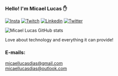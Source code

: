
### Hello! I'm Micael Lucas ✋
[![Insta](https://img.shields.io/badge/Instagram-E4405F?style=for-the-badge&logo=instagram&logoColor=white)](https://www.instagram.com/micaellucas_dias/?next=%2F)
[![Twitch](https://img.shields.io/badge/Twitch-9146FF?style=for-the-badge&logo=twitch&logoColor=white)](https://www.twitch.tv/g4distt)
[![Linkedin](https://img.shields.io/badge/LinkedIn-0077B5?style=for-the-badge&logo=linkedin&logoColor=white)](https://www.linkedin.com/in/micael-lucas-ba3538269/)
[![Twitter](https://img.shields.io/badge/Twitter-1DA1F2?style=for-the-badge&logo=twitter&logoColor=white)](https://twitter.com/Micaell_lucas12)

![Micael Lucas GitHub stats](https://github-readme-stats.vercel.app/api?username=MicaelLucasDT&show_icons=true&theme=cobalt)

Love about technology and everything it can provide!

### E-mails: 
micaellucasdias@gmail.com <br>
 micaellucasdias@outlook.com
